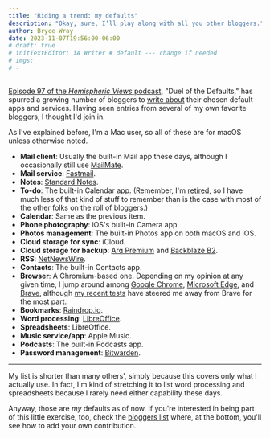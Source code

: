 ```yaml
---
title: "Riding a trend: my defaults"
description: "Okay, sure, I’ll play along with all you other bloggers."
author: Bryce Wray
date: 2023-11-07T19:56:00-06:00
# draft: true
# initTextEditor: iA Writer # default --- change if needed
# imgs:
# -
---
```


[Episode 97 of the *Hemispheric Views* podcast](https://listen.hemisphericviews.com/097), "Duel of the Defaults," has spurred a growing number of bloggers to [write about](https://defaults.rknight.me/) their chosen default apps and services. Having seen entries from several of my own favorite bloggers, I thought I'd join in.

<!--more-->

As I've explained before, I'm a Mac user, so all of these are for macOS unless otherwise noted.

- **Mail client**: Usually the built-in Mail app these days, although I occasionally still use [MailMate](https://freron.com).
- **Mail service**: [Fastmail](https://fastmail.com).
- **Notes**: [Standard Notes](https://standardnotes.com).
- **To-do**: The built-in Calendar app. (Remember, I'm [retired](/posts/2021/09/transition/), so I have much less of that kind of stuff to remember than is the case with most of the other folks on the roll of bloggers.)
- **Calendar**: Same as the previous item.
- **Phone photography**: iOS's built-in Camera app.
- **Photos management**: The built-in Photos app on both macOS and iOS.
- **Cloud storage for sync**: iCloud.
- **Cloud storage for backup**: [Arq Premium](https://www.arqbackup.com/) and [Backblaze B2](https://www.backblaze.com/cloud-storage).
- **RSS**: [NetNewsWire](https://netnewswire.com/).
- **Contacts**: The built-in Contacts app.
- **Browser**: A Chromium-based one. Depending on my opinion at any given time, I jump around among [Google Chrome](https://www.google.com/chrome/), [Microsoft Edge](https://www.microsoft.com/edge), and [Brave](https://brave.com), although [my recent tests](/posts/2023/10/testing-testing/) have steered me away from Brave for the most part.
- **Bookmarks**: [Raindrop.io](https://raindrop.io).
- **Word processing**: [LibreOffice](https://www.libreoffice.org).
- **Spreadsheets**: LibreOffice.
- **Music service/app**: Apple Music.
- **Podcasts**: The built-in Podcasts app.
- **Password management**: [Bitwarden](https://bitwarden.com).

----

My list is shorter than many others', simply because this covers only what I actually use. In fact, I'm kind of stretching it to list word processing and spreadsheets because I rarely need either capability these days.

Anyway, those are *my* defaults as of now. If you're interested in being part of this little exercise, too, check the [bloggers list](https://defaults.rknight.me/) where, at the bottom, you'll see how to add your own contribution.
